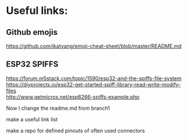 # Useful links:

## Github emojis
https://github.com/ikatyang/emoji-cheat-sheet/blob/master/README.md

## ESP32 SPIFFS
https://forum.m5stack.com/topic/1590/esp32-and-the-spiffs-file-system <br>
https://diyprojects.io/esp32-get-started-spiff-library-read-write-modify-files <br>
http://www.getmicros.net/esp8266-spiffs-example.php <br>

Now I change the readme.md from branch1

make a useful link list

make a repo for defined pinouts of often used connectors
